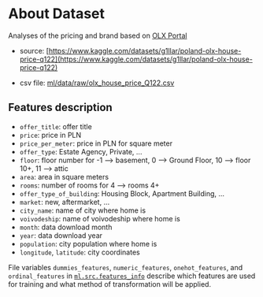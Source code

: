 # About Dataset

Analyses of the pricing and brand based on [OLX Portal](https://www.olx.pl/nieruchomosci/mieszkania/)

- source: [https://www.kaggle.com/datasets/g1llar/poland-olx-house-price-q122](https://www.kaggle.com/datasets/g1llar/poland-olx-house-price-q122)

- csv file: [ml/data/raw/olx_house_price_Q122.csv](/ml/data/raw/olx_house_price_Q122.csv)

## Features description

- `offer_title`: offer title
- `price`: price in PLN
- `price_per_meter`: price in PLN for square meter
- `offer_type`: Estate Agency, Private, ...
- `floor`: floor number for -1 --> basement, 0 --> Ground Floor, 10 --> floor 10+, 11 --> attic
- `area`: area in square meters
- `rooms`: number of rooms for 4 --> rooms 4+
- `offer_type_of_building`: Housing Block, Apartment Building, ...
- `market`: new, aftermarket, ...
- `city_name`: name of city where home is
- `voivodeship`: name of voivodeship where home is
- `month`: data download month
- `year`: data download year
- `population`: city population where home is
- `longitude`, `latitude`: city coordinates

File variables `dummies_features`, `numeric_features`, `onehot_features`, and `ordinal_features` in [`ml.src.features_info`](/ml/src/features_info.py) describe which features are used for training and what method of transformation will be applied.
